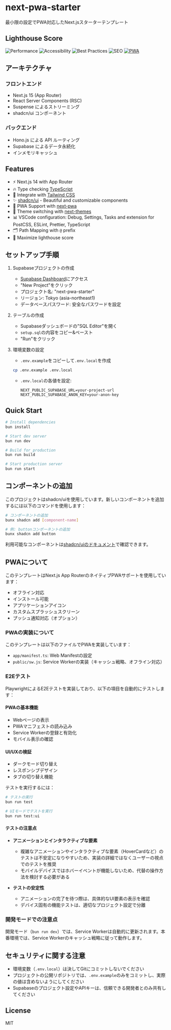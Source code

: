 # next-pwa-starter

最小限の設定でPWA対応したNext.jsスターターテンプレート

## Lighthouse Score

![Performance](https://img.shields.io/badge/Performance-100-brightgreen)
![Accessibility](https://img.shields.io/badge/Accessibility-100-brightgreen)
![Best Practices](https://img.shields.io/badge/Best%20Practices-100-brightgreen)
![SEO](https://img.shields.io/badge/SEO-100-brightgreen)
[![PWA](https://img.shields.io/badge/PWA-Ready-brightgreen?logo=pwa)](https://github.com/ebiyy/next-pwa-starter/actions/workflows/lighthouse.yml)

## アーキテクチャ

### フロントエンド
- Next.js 15 (App Router)
- React Server Components (RSC)
- Suspense によるストリーミング
- shadcn/ui コンポーネント

### バックエンド
- Hono.js による API ルーティング
- Supabase によるデータ永続化
- インメモリキャッシュ

## Features

- ⚡️ Next.js 14 with App Router
- 🔥 Type checking [TypeScript](https://www.typescriptlang.org)
- 💎 Integrate with [Tailwind CSS](https://tailwindcss.com)
- ✨ [shadcn/ui](https://ui.shadcn.com/) - Beautiful and customizable components
- 📱 PWA Support with [next-pwa](https://github.com/shadowwalker/next-pwa)
- 🎨 Theme switching with [next-themes](https://github.com/pacocoursey/next-themes)
- 📊 VSCode configuration: Debug, Settings, Tasks and extension for PostCSS, ESLint, Prettier, TypeScript
- 🗂 Path Mapping with `@` prefix
- 💯 Maximize lighthouse score

## セットアップ手順

1. Supabaseプロジェクトの作成
   - [Supabase Dashboard](https://supabase.com/dashboard)にアクセス
   - "New Project"をクリック
   - プロジェクト名: "next-pwa-starter"
   - リージョン: Tokyo (asia-northeast1)
   - データベースパスワード: 安全なパスワードを設定

2. テーブルの作成
   - Supabaseダッシュボードの"SQL Editor"を開く
   - `setup.sql`の内容をコピー&ペースト
   - "Run"をクリック

3. 環境変数の設定
   - `.env.example`をコピーして`.env.local`を作成
   ```bash
   cp .env.example .env.local
   ```
   - `.env.local`の各値を設定:
     ```
     NEXT_PUBLIC_SUPABASE_URL=your-project-url
     NEXT_PUBLIC_SUPABASE_ANON_KEY=your-anon-key
     ```

## Quick Start

```bash
# Install dependencies
bun install

# Start dev server
bun run dev

# Build for production
bun run build

# Start production server
bun run start
```

## コンポーネントの追加

このプロジェクトはshadcn/uiを使用しています。新しいコンポーネントを追加するには以下のコマンドを使用します：

```bash
# コンポーネントの追加
bunx shadcn add [component-name]

# 例: buttonコンポーネントの追加
bunx shadcn add button
```

利用可能なコンポーネントは[shadcn/uiのドキュメント](https://ui.shadcn.com/docs/components)で確認できます。

## PWAについて

このテンプレートはNext.js App RouterのネイティブPWAサポートを使用しています：

- オフライン対応
- インストール可能
- アプリケーションアイコン
- カスタムスプラッシュスクリーン
- プッシュ通知対応（オプション）

### PWAの実装について

このテンプレートは以下のファイルでPWAを実装しています：

- `app/manifest.ts`: Web Manifestの設定
- `public/sw.js`: Service Workerの実装（キャッシュ戦略、オフライン対応）

### E2Eテスト

PlaywrightによるE2Eテストを実装しており、以下の項目を自動的にテストします：

#### PWAの基本機能
- Webページの表示
- PWAマニフェストの読み込み
- Service Workerの登録と有効化
- モバイル表示の確認

#### UI/UXの検証
- ダークモード切り替え
- レスポンシブデザイン
- タブの切り替え機能

テストを実行するには：

```bash
# テストの実行
bun run test

# UIモードでテストを実行
bun run test:ui
```

#### テストの注意点

- **アニメーションとインタラクティブな要素**
  - 複雑なアニメーションやインタラクティブな要素（HoverCardなど）のテストは不安定になりやすいため、実装の詳細ではなくユーザーの視点でのテストを推奨
  - モバイルデバイスではホバーイベントが機能しないため、代替の操作方法を検討する必要がある

- **テストの安定性**
  - アニメーションの完了を待つ際は、具体的なUI要素の表示を確認
  - デバイス固有の機能テストは、適切なプロジェクト設定で分離

### 開発モードでの注意点

開発モード（`bun run dev`）では、Service Workerは自動的に更新されます。本番環境では、Service Workerのキャッシュ戦略に従って動作します。

## セキュリティに関する注意

- 環境変数（`.env.local`）は決してGitにコミットしないでください
- プロジェクトの公開リポジトリでは、`.env.example`のみをコミットし、実際の値は含めないようにしてください
- Supabaseのプロジェクト設定やAPIキーは、信頼できる開発者とのみ共有してください

## License

MIT

